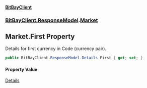 #### [BitBayClient](./index.md 'index')
### [BitBayClient.ResponseModel](./BitBayClient-ResponseModel.md 'BitBayClient.ResponseModel').[Market](./BitBayClient-ResponseModel-Market.md 'BitBayClient.ResponseModel.Market')
## Market.First Property
Details for first currency in Code (currency pair).  
```csharp
public BitBayClient.ResponseModel.Details First { get; set; }
```
#### Property Value
[Details](./BitBayClient-ResponseModel-Details.md 'BitBayClient.ResponseModel.Details')  
